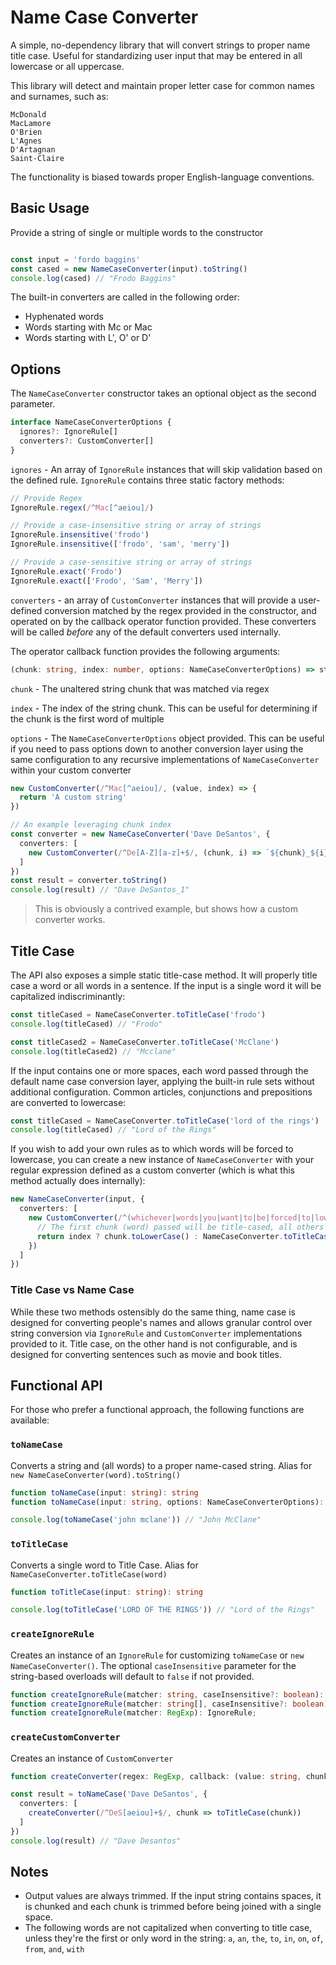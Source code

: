 # Name Case Converter

A simple, no-dependency library that will convert strings to proper name title case. Useful for standardizing user input that may be entered in all lowercase or all uppercase.

This library will detect and maintain proper letter case for common names and surnames, such as:

```
McDonald
MacLamore
O'Brien
L'Agnes
D'Artagnan
Saint-Claire
```

The functionality is biased towards proper English-language conventions.

## Basic Usage

Provide a string of single or multiple words to the constructor

```typescript

const input = 'fordo baggins'
const cased = new NameCaseConverter(input).toString()
console.log(cased) // "Frodo Baggins"
```

The built-in converters are called in the following order:
  * Hyphenated words
  * Words starting with Mc or Mac
  * Words starting with L', O' or D'

## Options

The `NameCaseConverter` constructor takes an optional object as the second parameter.

```typescript
interface NameCaseConverterOptions {
  ignores?: IgnoreRule[]
  converters?: CustomConverter[]
}
```

`ignores` - An array of `IgnoreRule` instances that will skip validation based on the defined rule. `IgnoreRule` contains three static factory methods:

```typescript
// Provide Regex
IgnoreRule.regex(/^Mac[^aeiou]/)

// Provide a case-insensitive string or array of strings
IgnoreRule.insensitive('frodo')
IgnoreRule.insensitive(['frodo', 'sam', 'merry'])

// Provide a case-sensitive string or array of strings
IgnoreRule.exact('Frodo')
IgnoreRule.exact(['Frodo', 'Sam', 'Merry'])
```
`converters` - an array of `CustomConverter` instances that will provide a user-defined conversion matched by the regex provided in the constructor, and operated on by the callback operator function provided. These converters will be called *before* any of the default converters used internally.

The operator callback function provides the following arguments:

```typescript
(chunk: string, index: number, options: NameCaseConverterOptions) => string
```

`chunk` - The unaltered string chunk that was matched via regex

`index` - The index of the string chunk. This can be useful for determining if the chunk is the first word of multiple

`options` - The `NameCaseConverterOptions` object provided. This can be useful if you need to pass options down to another conversion layer using the same configuration to any recursive implementations of `NameCaseConverter` within your custom converter

```typescript
new CustomConverter(/^Mac[^aeiou]/, (value, index) => {
  return 'A custom string'
})

// An example leveraging chunk index
const converter = new NameCaseConverter('Dave DeSantos', {
  converters: [
    new CustomConverter(/^De[A-Z][a-z]+$/, (chunk, i) => `${chunk}_${i}`)
  ]
})
const result = converter.toString()
console.log(result) // "Dave DeSantos_1"
```

> This is obviously a contrived example, but shows how a custom converter works.

## Title Case

The API also exposes a simple static title-case method. It will properly title case a word or all words in a sentence. If the input is a single word it will be capitalized indiscriminantly:

```typescript
const titleCased = NameCaseConverter.toTitleCase('frodo')
console.log(titleCased) // "Frodo"

const titleCased2 = NameCaseConverter.toTitleCase('McClane')
console.log(titleCased2) // "Mcclane"
```

If the input contains one or more spaces, each word passed through the default name case conversion layer, applying the  built-in rule sets without additional configuration. Common articles, conjunctions and prepositions are converted to lowercase:

```typescript
const titleCased = NameCaseConverter.toTitleCase('lord of the rings')
console.log(titleCased) // "Lord of the Rings"
```

If you wish to add your own rules as to which words will be forced to lowercase, you can create a new instance of `NameCaseConverter` with your regular expression defined as a custom converter (which is what this method actually does internally):

```typescript
new NameCaseConverter(input, {
  converters: [
    new CustomConverter(/^(whichever|words|you|want|to|be|forced|to|lowercase)$/i, (chunk, index) => {
      // The first chunk (word) passed will be title-cased, all others will be converted to lowercase
      return index ? chunk.toLowerCase() : NameCaseConverter.toTitleCase(chunk)
    })
  ]
})
```

### Title Case vs Name Case

While these two methods ostensibly do the same thing, name case is designed for converting people's names and allows granular control over string conversion via `IgnoreRule` and `CustomConverter` implementations provided to it. Title case, on the other hand is not configurable, and is designed for converting sentences such as movie and book titles.
## Functional API

For those who prefer a functional approach, the following functions are available:

### `toNameCase`
Converts a string and (all words) to a proper name-cased string. Alias for `new NameCaseConverter(word).toString()`

```typescript
function toNameCase(input: string): string
function toNameCase(input: string, options: NameCaseConverterOptions): string

console.log(toNameCase('john mclane')) // "John McClane"
```

### `toTitleCase`
Converts a single word to Title Case. Alias for `NameCaseConverter.toTitleCase(word)`

```typescript
function toTitleCase(input: string): string

console.log(toTitleCase('LORD OF THE RINGS')) // "Lord of the Rings"
```

### `createIgnoreRule`
Creates an instance of an `IgnoreRule` for customizing `toNameCase` or `new NameCaseConverter()`. The optional `caseInsensitive` parameter for the string-based overloads will default to `false` if not provided.

```typescript
function createIgnoreRule(matcher: string, caseInsensitive?: boolean): IgnoreRule;
function createIgnoreRule(matcher: string[], caseInsensitive?: boolean): IgnoreRule;
function createIgnoreRule(matcher: RegExp): IgnoreRule;
```

### `createCustomConverter`
Creates an instance of `CustomConverter`
```typescript
function createConverter(regex: RegExp, callback: (value: string, chunkIndex: number) => string): CustomConverter;

const result = toNameCase('Dave DeSantos', {
  converters: [
    createConverter(/^DeS[aeiou]+$/, chunk => toTitleCase(chunk))
  ]
})
console.log(result) // "Dave Desantos"
```

## Notes

* Output values are always trimmed. If the input string contains spaces, it is chunked and each chunk is trimmed before being joined with a single space.
* The following words are not capitalized when converting to title case, unless they're the first or only word in the string: `a`, `an`, `the`, `to`, `in`, `on`, `of`, `from`, `and`, `with`